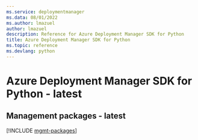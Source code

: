 ```yaml
---
ms.service: deploymentmanager
ms.data: 08/01/2022
ms.author: lmazuel
author: lmazuel
description: Reference for Azure Deployment Manager SDK for Python
title: Azure Deployment Manager SDK for Python
ms.topic: reference
ms.devlang: python
---
```

# Azure Deployment Manager SDK for Python - latest

## Management packages - latest
[!INCLUDE [mgmt-packages](deployment-manager-mgmt-index.md)]